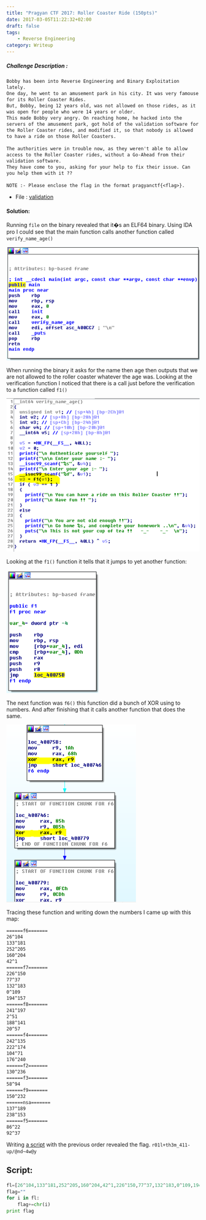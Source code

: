 ```yaml
---
title: "Pragyan CTF 2017: Roller Coaster Ride (150pts)"
date: 2017-03-05T11:22:32+02:00
draft: false
tags:
    - Reverse Engineering
category: Writeup
---
```


##### Challenge Description : 
```
Bobby has been into Reverse Engineering and Binary Exploitation lately.
One day, he went to an amusement park in his city. It was very famouse for its Roller Coaster Rides.
But, Bobby, being 12 years old, was not allowed on those rides, as it was open for people who were 14 years or older.
This made Bobby very angry. On reaching home, he hacked into the servers of the amusement park, got hold of the validation software for the Roller Coaster rides, and modified it, so that nobody is allowed to have a ride on those Roller Coasters.

The authorities were in trouble now, as they weren't able to allow access to the Roller Coaster rides, without a Go-Ahead from their validation software.
They have come to you, asking for your help to fix their issue. Can you help them with it ??

NOTE :- Please enclose the flag in the format pragyanctf{<flag>}.

```

* File : [validation](files/validation)


#### Solution:

Running ```file``` on the binary revealed that it�s an ELF64 binary. Using IDA pro I could see that the main function calls another function called ```verify_name_age()```

![main](images/main.png)

When running the binary it asks for the name then age then outputs that we are not allowed to the roller coaster whatever the age was. Looking at the verification function I noticed that there is a call just before the verification to a function called ```f1()```

![main](images/verify.png)

Looking at the ```f1()``` function it tells that it jumps to yet another function:

![main](images/f1.png)

The next function was ```f6()``` this function did a bunch of XOR using to numbers. And after finishing that it calls another function that does the same.

![main](images/f6.png)

Tracing these function and writing down the numbers I came up with this map:

```
======f6=======
26^104
133^181
252^205
160^204
42^1
======f7=======
226^150
77^37
132^183
0^109
194^157
======f8=======
241^197
2^51
188^141
20^57
======f4=======
242^135
222^174
104^71
176^240
======f2=======
130^236
======f3=======
58^94
======f9=======
150^232
======nsa=======
137^189
238^153
======f5=======
86^22
92^37
```

Writing [a script](files/binary3_sol.py) with the previous order revealed the flag. ```r01l+th3m_411-up/@nd~4w@y```

## Script:

```python
fl=[26^104,133^181,252^205,160^204,42^1,226^150,77^37,132^183,0^109,194^157,241^197,2^51,188^141,20^57,242^135,222^174,104^71,176^240,130^236,58^94,150^232,137^189,238^153,86^22,92^37]
flag=""
for i in fl:
    flag+=chr(i)
print flag

```